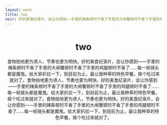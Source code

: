 ```yaml
---
layout: wenz
title: two
neir: 好的美食纪录片，会让你感到——手里的辣条顿时不香了手里的大闸蟹顿时不香了手里的鸡腿顿时不香了......
---
```


<center>
<div style="width: 500px;margin-top: 50px">
<h1>two</h1>
<p>食物拍地更为诱人，节奏也更为明快。好的美食纪录片，会让你感到——手里的辣条顿时不香了手里的大闸蟹顿时不香了手里的鸡腿顿时不香了......每一帧镜头都是魔鬼。给大家扒拉一下，到目前为止，最让我种草的特色早餐。挨个吃过来就对了。食物拍地更为诱人，节奏也更为明快。好的美食纪录片，会让你感到——手里的辣条顿时不香了手里的大闸蟹顿时不香了手里的鸡腿顿时不香了......每一帧镜头都是魔鬼。给大家扒拉一下，到目前为止，最让我种草的特色早餐。挨个吃过来就对了。食物拍地更为诱人，节奏也更为明快。好的美食纪录片，会让你感到——手里的辣条顿时不香了手里的大闸蟹顿时不香了手里的鸡腿顿时不香了......每一帧镜头都是魔鬼。给大家扒拉一下，到目前为止，最让我种草的特色早餐。挨个吃过来就对了。</p></div></center>